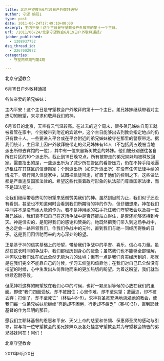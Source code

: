 ```yaml
---
title: 北京守望教会6月19日户外敬拜通报
author: 守望 编辑1
type: post
date: 2011-06-24T17:49:10+00:00
excerpt: 主内平安！这个主日是守望教会户外敬拜的第十一个主日。
url: /2011/06/24/北京守望教会6月19日户外敬拜通报/
jabber_published:
  - 1308937752
dsq_thread_id:
  - 2267002972
categories:
  - 守望网络期刊第4期

---
```

北京守望教会
  
6月19日户外敬拜通报

各位亲爱的弟兄姊妹：
  
主内平安！这个主日是守望教会户外敬拜的第十一个主日。弟兄姊妹继续带着对主热切的盼望，来寻求和敬拜我们的神。
  
6月19日的北京，天空有云气温较高。在过去的这个周末，很多弟兄姊妹自周五就被看管在家中，个别被带到附近的宾馆中，这个主日能够出去到教会指定地点的仍只有数十人。一些要进入平台或在平台附近的弟兄姊妹被守在那里的警察带走。据我们统计，主日早上因户外敬拜被带走的弟兄姊妹有14人（不包括周五晚被当地派出所带去宾馆的一位），其中有一位来自新树教会的姊妹。他们被分别送往各自所在片区的10个派出所。截止到19日晚12点，所有被带走的弟兄姊妹均被释放回家。需要指出的是，一些派出所为了减少所在管区的看管压力，仍在不择手段地逼迫租住在其辖区的信徒搬家；个别派出所（如东升派出所）在没有任何法律手续的情况下，强行闯入信徒家中，试图把信徒带走，好置于他们的控制之下。这些做法都是严重违反国家法律的。希望这些代表着政府形象的执法部门尊重国家法律，而不是知法犯法。
  
让我们继续带着热切的盼望来感谢赞美我们的神。虽然到目前为止，我们似乎还没有看到，甚至也不知道何时会看到我们所期待的神的作为，但仔细想来，神在我们中间并不是没有祂大能的作为。若不是神用祂的右手托住我们守望教会以及每一位弟兄姊妹，我们真不知自己在这场争战中是否还能站立得住，是否还能够坚持到今天。神是信实的，是配得我们的感谢和赞美的。祂既然把我们带入到这场争战中，也必定会一路带领我们，作我们争战中的元帅，直到我们与祂一同经历得胜的日子。这是我们因信祂而来的内心深处的盼望。
  
正是基于神的信实基础上的盼望，带给我们争战中的平安、喜乐、信心与力量。虽然在这长时间的争战中，我们都经历到身心的疲惫；虽然我们也不能够全部理解，神何以让我们处在如此全然无能为力的处境；但有一点是我们真实经历到的，那就是在我们完全不能靠自己的时候，学习去仰望和倚靠他；在我们对自己已全然没有指望的时候，心中生发出从倚靠祂而来的更加热切的盼望。为着这盼望，我们就当继续忍耐等候。
  
但愿神将这样的盼望放在我们心中的时候，也将一颗忍耐等候的心放在我们的里面。即使“我们四面受敌，却不被困住；心里作难，却不至失望；遭逼迫，却不被丢弃；打倒了，却不至死亡”（林后4:8-9）。求神将圣灵充满地浇灌祂的教会，使我们每一位弟兄姊妹能继续“奔跑却不困倦，行走却不疲乏”（赛40:31），直到耶稣基督的作为显明的那日。
  
愿我们主耶稣基督的恩惠和平安、天父上帝的慈爱和怜悯、保惠师圣灵的感动与引导，常与每一位守望教会的弟兄姊妹以及各处挂念守望教会并为守望教会祷告的弟兄姊妹同在！阿们！

北京守望教会
                                            
2011年6月20日